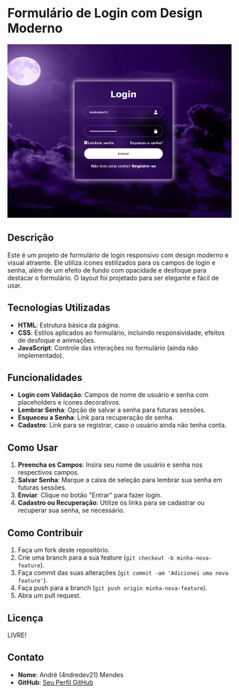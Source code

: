 # Formulário de Login com Design Moderno

![Logo](./src/images/4ndredev21%20print%20do%20projeto%20para%20o%20linkedin%20e%20github%20form.png)

## Descrição

Este é um projeto de formulário de login responsivo com design moderno e visual atraente. Ele utiliza ícones estilizados para os campos de login e senha, além de um efeito de fundo com opacidade e desfoque para destacar o formulário. O layout foi projetado para ser elegante e fácil de usar.

## Tecnologias Utilizadas

- **HTML**: Estrutura básica da página.
- **CSS**: Estilos aplicados ao formulário, incluindo responsividade, efeitos de desfoque e animações.
- **JavaScript**: Controle das interações no formulário (ainda não implementado).

## Funcionalidades

- **Login com Validação**: Campos de nome de usuário e senha com placeholders e ícones decorativos.
- **Lembrar Senha**: Opção de salvar a senha para futuras sessões.
- **Esqueceu a Senha**: Link para recuperação de senha.
- **Cadastro**: Link para se registrar, caso o usuário ainda não tenha conta.

## Como Usar

1. **Preencha os Campos**: Insira seu nome de usuário e senha nos respectivos campos.
2. **Salvar Senha**: Marque a caixa de seleção para lembrar sua senha em futuras sessões.
3. **Enviar**: Clique no botão "Entrar" para fazer login.
4. **Cadastro ou Recuperação**: Utilize os links para se cadastrar ou recuperar sua senha, se necessário.

## Como Contribuir

1. Faça um fork deste repositório.
2. Crie uma branch para a sua feature (`git checkout -b minha-nova-feature`).
3. Faça commit das suas alterações (`git commit -am 'Adicionei uma nova feature'`).
4. Faça push para a branch (`git push origin minha-nova-feature`).
5. Abra um pull request.

## Licença

LIVRE!

## Contato

- **Nome**: André (4ndredev21) Mendes
- **GitHub**: [Seu Perfil GitHub](https://github.com/4ndredev21)
